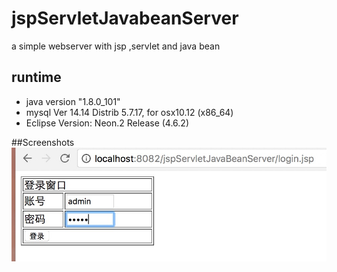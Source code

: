 # jspServletJavabeanServer
a simple webserver with jsp ,servlet and java bean


## runtime
- java version "1.8.0_101"
- mysql  Ver 14.14 Distrib 5.7.17, for osx10.12 (x86_64)
- Eclipse Version: Neon.2 Release (4.6.2)

##Screenshots
![Screenshot 0](https://raw.githubusercontent.com/zealot2002/jspServletJavabeanServer/master/screenshots/CDA8B2F1-6A4B-4E70-B9C2-95EE3FB2782D.png)


